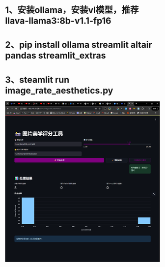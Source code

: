 # 1、安装ollama，安装vl模型，推荐llava-llama3:8b-v1.1-fp16
# 2、pip install ollama streamlit altair pandas streamlit_extras
# 3、steamlit run image_rate_aesthetics.py 


![193df0528698904112c716cecc73985.png](https://github.com/lymanzhao/image_rate_aestheics/blob/main/193df0528698904112c716cecc73985.png)
